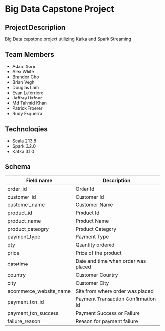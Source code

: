 # Big Data Capstone Project

## Project Description
Big Data capstone project utilizing Kafka and Spark Streaming

## Team Members
- Adam Gore
- Alex White
- Brandon Cho
- Brian Vegh
- Douglas Lam
- Evan Laferriere
- Jeffrey Hafner
- Md Tahmid Khan
- Patrick Froerer 
- Rudy Esquerra

## Technologies
- Scala 2.13.8
- Spark 3.2.0
- Kafka 3.1.0

## Schema

| Field name             | Description                         |
|------------------------|-------------------------------------|
| order_id               | Order Id                            |
| customer_id            | Customer Id                         |
| customer_name          | Customer Name                       |
| product_id             | Product Id                          |
| product_name           | Product Name                        |
| product_cateogry       | Product Category                    |
| payment_type           | Payment Type                        |
| qty                    | Quantity ordered                    |
| price                  | Price of the product                |
| datetime               | Date and time when order was placed |
| country                | Customer Country                    |
| city                   | Customer City                       |
| ecommerce_website_name | Site from where order was placed    |
| payment_txn_id         | Payment Transaction Confirmation Id |
| payment_txn_success    | Payment Success or Failure          |
| failure_reason         | Reason for payment failure          |
